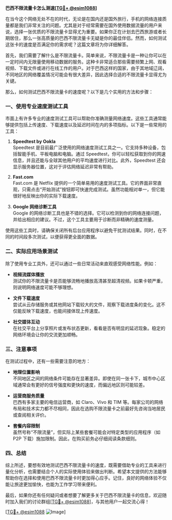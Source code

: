 **巴西不限流量卡怎么测速[[TG💪+ @esim1088](https://t.me/s/esim1088)]**

在当今这个网络无处不在的时代，无论是在国内还是国外旅行，手机的网络连接质量都是我们非常关注的问题。尤其是对于经常需要在国外使用数据流量的用户来说，选择一张优质的不限流量卡显得尤为重要。如果你正在计划去巴西旅游或者长期居住，那么一张高质量的巴西不限流量卡无疑是你的最佳伴侣。然而，如何测试这张卡的速度是否满足你的需求呢？这篇文章将为你详细解答。

首先，我们需要了解什么是不限流量卡。简单来说，不限流量卡是一种让你可以在一定时间内无限量使用移动数据的服务。这种卡非常适合那些需要频繁上网、观看视频、下载文件或进行在线工作的用户。对于巴西这样的国家，由于其地域辽阔，不同地区的网络覆盖情况可能会有很大差异，因此选择合适的不限流量卡显得尤为关键。

那么，如何测试巴西不限流量卡的速度呢？以下是几个实用的方法和步骤：

### **一、使用专业速度测试工具**

市面上有许多专业的速度测试工具可以帮助你准确测量网络速度。这些工具通常能够提供包括上传速度、下载速度以及延迟时间在内的多项指标。以下是一些常用的工具：

1. **Speedtest by Ookla**  
   Speedtest 是目前最广泛使用的网络速度测试工具之一。它支持多种设备，包括智能手机、平板电脑和电脑。通过 Speedtest，你可以轻松获取到你的网速信息，并且还能与全球其他用户的平均速度进行对比。此外，Speedtest 还会显示服务器位置，这对于评估网络延迟非常有帮助。

2. **Fast.com**  
   Fast.com 是 Netflix 提供的一个简单易用的速度测试工具。它的界面非常直观，只需点击“开始测试”按钮即可快速完成测试。虽然功能相对单一，但它能很好地反映出你的实际下载速度。

3. **Google 网络诊断工具**  
   Google 的网络诊断工具也是不错的选择。它可以检测到你的网络连接问题，并给出相应的建议。不过，这个工具主要用于诊断而非精确的速度测量。

使用这些工具时，请确保关闭所有后台应用程序以避免干扰测试结果。同时，在不同的时间段多次测试，以便获得更全面的数据。

### **二、实际应用场景测试**

除了使用专业工具外，还可以通过一些日常活动来直观感受网络性能。例如：

- **视频流媒体播放**  
  测试你的不限流量卡是否能够流畅地播放高清甚至超清视频。如果卡顿严重，则说明网络速度可能不够理想。

- **文件下载速度**  
  尝试从云存储服务或其他网站下载较大的文件，观察下载进度条的变化。这不仅能反映下载速度，也能间接体现上传速度。

- **社交媒体互动**  
  在社交平台上分享照片或发布状态更新，看看是否有明显的延迟现象。稳定的网络环境会让你的交流更加顺畅。

### **三、注意事项**

在测试过程中，还有一些需要注意的地方：

- **地理位置影响**  
  不同地区之间的网络条件可能存在显著差异。即使在同一张卡下，城市中心区域通常会有更好的信号强度和更快的速度，而偏远地区则可能较差。

- **运营商服务质量**  
  巴西有多家主要的电信运营商，如 Claro、Vivo 和 TIM 等。每家公司的网络布局和技术实力都不尽相同，因此在选购不限流量卡之前最好先咨询当地居民或查阅相关评价。

- **套餐内容限制**  
  虽然号称“不限流量”，但实际上某些套餐可能会对特定类型的应用程序（如 P2P 下载）施加限制。因此，在购买前务必仔细阅读条款细则。

### **四、总结**

综上所述，要想有效地测试巴西不限流量卡的速度，既需要借助专业的工具来进行量化分析，也需要结合个人的实际使用体验来做出判断。希望本文提供的方法能够帮助你在选择和使用巴西不限流量卡时更加得心应手。记住，良好的网络体验不仅能让旅途更加愉快，也能为工作学习带来便利。

最后，如果你还有任何疑问或者想要了解更多关于巴西不限流量卡的信息，欢迎随时加入我们的讨论群组[[TG💪+ @esim1088](https://t.me/s/esim1088)]，与其他用户一起交流心得！

[[TG💪+ @esim1088](https://t.me/s/esim1088) ![Image](https://i.postimg.cc/4NQfJmqS/Snipaste-2025-05-13-00-14-12.png)]